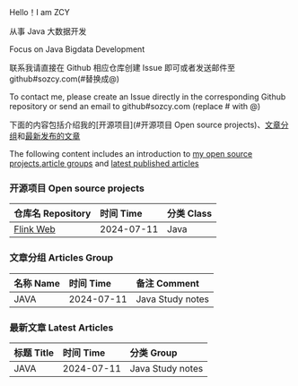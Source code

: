 Hello！I am ZCY

从事 Java 大数据开发

Focus on Java Bigdata Development

联系我请直接在 Github 相应仓库创建 Issue 即可或者发送邮件至 github#sozcy.com(#替换成@)

To contact me, please create an Issue directly in the corresponding Github repository or send an email to github#sozcy.com (replace # with @)

下面的内容包括介绍我的[开源项目](#开源项目 Open source projects)、[文章分组](#文章分组ArticlesGroup)和[最新发布的文章](#最新文章)

The following content includes an introduction to [my open source projects](#开源项目),[article groups](#) and [latest published articles](#)


### 开源项目 Open source projects

|仓库名 Repository|时间 Time|分类 Class|
|:----|:----|:----|
|[Flink Web](https://github.com/sozcy/aaa)|2024-07-11|Java|

### 文章分组 Articles Group


|名称 Name|时间 Time|备注 Comment|
|:----|:----|:----|
|JAVA|2024-07-11|Java Study notes|

### 最新文章 Latest Articles

|标题 Title|时间 Time|分类 Group|
|:----|:----|:----|
|JAVA|2024-07-11|Java Study notes|
